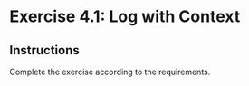 # Exercise 4.1: Log with Context

## Instructions

Complete the exercise according to the requirements.
